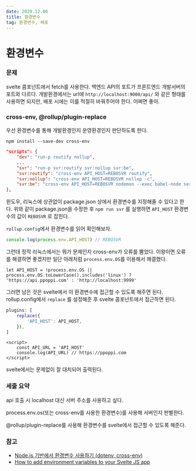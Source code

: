 ```yaml
---
date: 2020.12.06
title: 환경변수
tag: 환경변수, 배포
---
```



# 환경변수

### 문제

svelte 콤포넌트에서 fetch를 사용한다. 백엔드 API의 포트가 프론트엔드 개발서버의 포트와 다르다. 개발환경에서는 url에 `http://localhost:9000/api/` 와 같은 형태를 사용하면 되지만, 배포 시에는 이를 적절히 바꿔주어야 한다. 어쩌면 좋아.

### cross-env, @rollup/plugin-replace

우선 환경변수를 통해 개발환경인지 운영환경인지 판단하도록 한다.

```
npm install --save-dev cross-env
```

```json
"scripts": {
    "dev": "run-p routify nollup",
    ...
    "svr": "run-p svr:routify svr:nollup svr:be",
    "svr:routify": "cross-env API_HOST=REBOSVR routify",
    "svr:nollup": "cross-env API_HOST=REBOSVR nollup -c",
    "svr:be": "cross-env API_HOST=REBOSVR nodemon --exec babel-node server.js dev"
},
```

윈도우, 리눅스에 상관없이 package.json 상에서 환경변수를 지정해줄 수 있다고 한다. 위와 같이 package.json을 수정한 후 `npm run svr` 를 실행하면 `API_HOST` 환경변수의 값이 `REBOSVR` 로 잡힌다.

 `rollup.config`에서 환경변수를 읽어 확인해보자.

```javascript
console.log(process.env.API_HOST) // REBOSVR
```

그런데 정작 리눅스에서는 뭐가 문제인지 cross-env가 오류를 뿜었다. 이왕이면 오류를 해결하면 좋겠지만 일단 아래처럼 `process.env.OS`를 이용해서 해결했다.

```
let API_HOST = !process.env.OS || process.env.OS.toLowerCase().includes('linux') ? 'https://api.ppoppi.com' : 'http://localhost:9999'
```

그러면 남은 것은 svelte에서 이 환경변수에 접근할 수 있도록 해주면 된다. rollup.config에서 `replace` 를 설정해준 후 svelte 콤포넌트에서 접근하면 된다. 

```javascript
plugins: [
	replace({
		'API_HOST': API_HOST,
	}),
]
```

```
<script>
	const API_URL = 'API_HOST'
	console.log(API_URL) // https://ppoppi.com
</script>
```

svelte에서는 문제없이 잘 대치되어 출력된다.

### 세줄 요약

api 호출 시 localhost 대신 서버 주소를 사용하고 싶다. 

process.env.os(또는 cross-env를 사용한 환경변수)를 사용해 서버인지 판별한다.

@rollup/plugin-replace를 사용해 환경변수를 svelte에서 접근할 수 있도록 해준다.

### 참고

- [Node.js 기반에서 환경변수 사용하기 (dotenv, cross-env)](https://velog.io/@public_danuel/process-env-on-node-js)
- [How to add environment variables to your Svelte JS app](https://linguinecode.com/post/how-to-add-environment-variables-to-your-svelte-js-app)